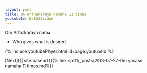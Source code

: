 ```yaml
---
layout: post
title: Om Arthakaraya namaha 11 times
youtubeId: BaI622icSaA
---
```

 
 
Om Arthakaraya nama 
 
 -  Who gives what is desired 
 
  
 
  
 
 
 
 
 
 


{% include youtubePlayer.html id=page.youtubeId %}
 
[Next]({{ site.baseurl }}{% link  split1/_posts/2013-07-27-Om yasase namaha 11 times.md%})
 
